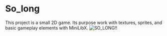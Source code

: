 # So_long
This project is a small 2D game. Its purpose work with textures, sprites, and basic gameplay elements with MiniLibX.
![SO_LONG!!](https://user-images.githubusercontent.com/98241492/180044814-ce24a2f2-1dc1-43e1-8724-f0020e9750f2.gif)
